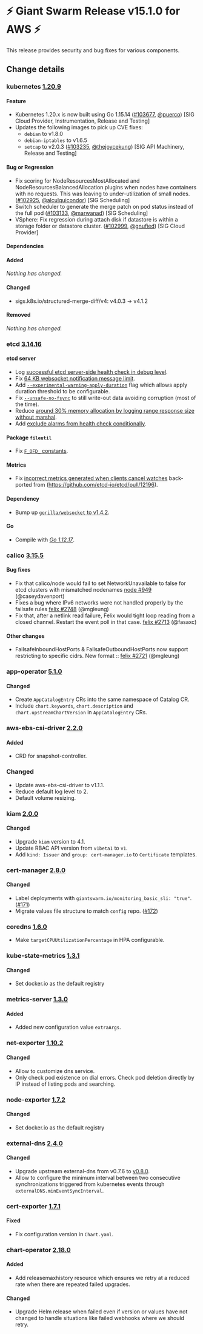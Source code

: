 # :zap: Giant Swarm Release v15.1.0 for AWS :zap:

This release provides security and bug fixes for various components.

## Change details


### kubernetes [1.20.9](https://github.com/kubernetes/kubernetes/releases/tag/v1.20.9)

#### Feature
- Kubernetes 1.20.x is now built using Go 1.15.14 ([#103677](https://github.com/kubernetes/kubernetes/pull/103677), [@puerco](https://github.com/puerco)) [SIG Cloud Provider, Instrumentation, Release and Testing]
- Updates the following images to pick up CVE fixes:
  - `debian` to v1.8.0
  - `debian-iptables` to v1.6.5
  - `setcap` to v2.0.3 ([#103235](https://github.com/kubernetes/kubernetes/pull/103235), [@thejoycekung](https://github.com/thejoycekung)) [SIG API Machinery, Release and Testing]
#### Bug or Regression
- Fix scoring for NodeResourcesMostAllocated and NodeResourcesBalancedAllocation plugins when nodes have containers with no requests. This was leaving to under-utilization of small nodes. ([#102925](https://github.com/kubernetes/kubernetes/pull/102925), [@alculquicondor](https://github.com/alculquicondor)) [SIG Scheduling]
- Switch scheduler to generate the merge patch on pod status instead of the full pod ([#103133](https://github.com/kubernetes/kubernetes/pull/103133), [@marwanad](https://github.com/marwanad)) [SIG Scheduling]
- VSphere: Fix regression during attach disk if datastore is within a storage folder or datastore cluster. ([#102999](https://github.com/kubernetes/kubernetes/pull/102999), [@gnufied](https://github.com/gnufied)) [SIG Cloud Provider]
#### Dependencies
#### Added
_Nothing has changed._
#### Changed
- sigs.k8s.io/structured-merge-diff/v4: v4.0.3 → v4.1.2
#### Removed
_Nothing has changed._



### etcd [3.14.16](https://github.com/etcd-io/etcd/releases/tag/v3.14.16)

#### etcd server
- Log [successful etcd server-side health check in debug level](https://github.com/etcd-io/etcd/pull/12677).
- Fix [64 KB websocket notification message limit](https://github.com/etcd-io/etcd/pull/12402).
- Add [`--experimental-warning-apply-duration`](https://github.com/etcd-io/etcd/pull/12448) flag which allows apply duration threshold to be configurable.
- Fix [`--unsafe-no-fsync`](https://github.com/etcd-io/etcd/pull/12751) to still write-out data avoiding corruption (most of the time).
- Reduce [around 30% memory allocation by logging range response size without marshal](https://github.com/etcd-io/etcd/pull/12871).
- Add [exclude alarms from health check conditionally](https://github.com/etcd-io/etcd/pull/12880).

#### Package `fileutil`
- Fix [`F_OFD_` constants](https://github.com/etcd-io/etcd/pull/12444).

#### Metrics
- Fix [incorrect metrics generated when clients cancel watches](https://github.com/etcd-io/etcd/pull/12803) back-ported from (https://github.com/etcd-io/etcd/pull/12196).

#### Dependency
- Bump up [`gorilla/websocket` to v1.4.2](https://github.com/etcd-io/etcd/pull/12645).

#### Go
- Compile with [*Go 1.12.17*](https://golang.org/doc/devel/release.html#go1.12).



### calico [3.15.5](https://github.com/projectcalico/calico/releases/tag/v3.15.5)

#### Bug fixes
 - Fix that calico/node would fail to set NetworkUnavailable to false for etcd clusters with mismatched nodenames [node #949](https://github.com/projectcalico/node/pull/949) (@caseydavenport)
 - Fixes a bug where IPv6 networks were not handled properly by the failsafe rules [felix #2748](https://github.com/projectcalico/felix/pull/2748) (@mgleung)
 - Fix that, after a netlink read failure, Felix would tight loop reading from a closed channel.  Restart the event poll in that case. [felix #2713](https://github.com/projectcalico/felix/pull/2713) (@fasaxc)
#### Other changes
 - FailsafeInboundHostPorts & FailsafeOutboundHostPorts now support restricting to specific cidrs. New format <protocol>:<net>:<port> [felix #2721](https://github.com/projectcalico/felix/pull/2721) (@mgleung)



### app-operator [5.1.0](https://github.com/giantswarm/app-operator/releases/tag/v5.1.0)

#### Changed
- Create `AppCatalogEntry` CRs into the same namespace of Catalog CR.
- Include `chart.keywords`, `chart.description` and `chart.upstreamChartVersion` in `AppCatalogEntry` CRs.



### aws-ebs-csi-driver [2.2.0](https://github.com/giantswarm/aws-ebs-csi-driver-app/releases/tag/v2.2.0)

#### Added
- CRD for snapshot-controller.

### Changed
- Update aws-ebs-csi-driver to v1.1.1.
- Reduce default log level to 2.
- Default volume resizing.



### kiam [2.0.0](https://github.com/giantswarm/kiam-app/releases/tag/v2.0.0)

#### Changed
- Upgrade `kiam` version to 4.1.
- Update RBAC API version from `v1beta1` to `v1`.
- Add `kind: Issuer` and `group: cert-manager.io` to `Certificate` templates.



### cert-manager [2.8.0](https://github.com/giantswarm/cert-manager-app/releases/tag/v2.8.0)

#### Changed
- Label deployments with `giantswarm.io/monitoring_basic_sli: "true"`. ([#171](https://github.com/giantswarm/cert-manager-app/pull/171))
- Migrate values file structure to match `config` repo. ([#172](https://github.com/giantswarm/cert-manager-app/pull/172))



### coredns [1.6.0](https://github.com/giantswarm/coredns-app/releases/tag/v1.6.0)

- Make `targetCPUUtilizationPercentage` in HPA configurable.



### kube-state-metrics [1.3.1](https://github.com/giantswarm/kube-state-metrics-app/releases/tag/v1.3.1)

#### Changed
- Set docker.io as the default registry



### metrics-server [1.3.0](https://github.com/giantswarm/metrics-server-app/releases/tag/v1.3.0)

#### Added
- Added new configuration value `extraArgs`.



### net-exporter [1.10.2](https://github.com/giantswarm/net-exporter/releases/tag/v1.10.2)

#### Changed
- Allow to customize dns service.
- Only check pod existence on dial errors. Check pod deletion directly by IP instead of listing pods and searching.



### node-exporter [1.7.2](https://github.com/giantswarm/node-exporter-app/releases/tag/v1.7.2)

#### Changed
- Set docker.io as the default registry



### external-dns [2.4.0](https://github.com/giantswarm/external-dns-app/releases/tag/v2.4.0)

#### Changed
- Upgrade upstream external-dns from v0.7.6 to [v0.8.0](https://github.com/kubernetes-sigs/external-dns/releases/tag/v0.8.0).
- Allow to configure the minimum interval between two consecutive synchronizations triggered from kubernetes events through `externalDNS.minEventSyncInterval`.



### cert-exporter [1.7.1](https://github.com/giantswarm/cert-exporter/releases/tag/v1.7.1)

#### Fixed
- Fix configuration version in `Chart.yaml`.



### chart-operator [2.18.0](https://github.com/giantswarm/chart-operator/releases/tag/v2.18.0)

#### Added
- Add releasemaxhistory resource which ensures we retry at a reduced rate when
there are repeated failed upgrades.
#### Changed
- Upgrade Helm release when failed even if version or values have not changed
to handle situations like failed webhooks where we should retry.



